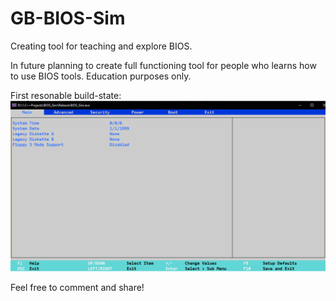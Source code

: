 # GB-BIOS-Sim
Creating tool for teaching and explore BIOS.

In future planning to create full functioning tool for people who learns how to use BIOS tools. Education purposes only.

First resonable build-state:
![BIOS-simulator](https://github.com/GendalfBlack/GB-BIOS-Sim/blob/master/AlphaBuild0.1.png)

Feel free to comment and share!

